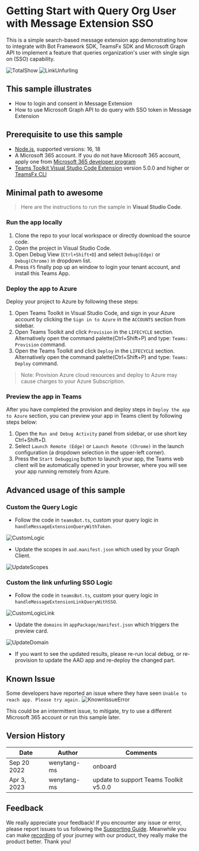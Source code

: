# Getting Start with Query Org User with Message Extension SSO
This is a simple search-based message extension app demonstrating how to integrate with Bot Framework SDK, TeamsFx SDK and Microsoft Graph API to implement a feature that queries organization's user with single sign on (SSO) capability.

![TotalShow](./images/total.gif)
![LinkUnfurling](./images/link-unfurling.gif)

## This sample illustrates
- How to login and consent in Message Extension
- How to use Microsoft Graph API to do query with SSO token in Message Extension

## Prerequisite to use this sample
- [Node.js](https://nodejs.org/), supported versions: 16, 18
- A Microsoft 365 account. If you do not have Microsoft 365 account, apply one from [Microsoft 365 developer program](https://developer.microsoft.com/en-us/microsoft-365/dev-program)
- [Teams Toolkit Visual Studio Code Extension](https://aka.ms/teams-toolkit) version 5.0.0 and higher or [TeamsFx CLI](https://aka.ms/teamsfx-cli)

## Minimal path to awesome
> Here are the instructions to run the sample in **Visual Studio Code**.
### Run the app locally
1. Clone the repo to your local workspace or directly download the source code.
3. Open the project in Visual Studio Code.
4. Open Debug View (`Ctrl+Shift+D`) and select `Debug(Edge)` or `Debug(Chrome)` in dropdown list.
5. Press `F5` finally pop up an window to login your tenant account, and install this Teams App.

### Deploy the app to Azure
Deploy your project to Azure by following these steps:
1. Open Teams Toolkit in Visual Studio Code, and sign in your Azure account by clicking the `Sign in to Azure` in the `ACCOUNTS` section from sidebar.
2. Open Teams Toolkit and click `Provision` in the `LIFECYCLE` section. Alternatively open the command palette(Ctrl+Shift+P) and type: `Teams: Provision` command.
3. Open the Teams Toolkit and click `Deploy` in the `LIFECYCLE` section. Alternatively open the command palette(Ctrl+Shift+P) and type: `Teams: Deploy` command.
> Note: Provision Azure cloud resources and deploy to Azure may cause charges to your Azure Subscription.
### Preview the app in Teams
After you have completed the provision and deploy steps in `Deploy the app to Azure` section, you can preview your app in Teams client by following steps below:

1. Open the `Run and Debug Activity` panel from sidebar, or use short key Ctrl+Shift+D.
1. Select `Launch Remote (Edge)` or `Launch Remote (Chrome)` in the launch configuration (a dropdown selection in the upper-left corner).
1. Press the `Start Debugging` button to launch your app, the Teams web client will be automatically opened in your browser, where you will see your app running remotely from Azure.

## Advanced usage of this sample
### Custom the Query Logic
- Follow the code in `teamsBot.ts`, custom your query logic in `handleMessageExtensionQueryWithToken`.

![CustomLogic](./images/custom-query.png)

- Update the scopes in `aad.manifest.json` which used by your Graph Client.

![UpdateScopes](./images/graph-scope-update.png)

### Custom the link unfurling SSO Logic
- Follow the code in `teamsBot.ts`, custom your query logic in `handleMessageExtensionLinkQueryWithSSO`.

![CustomLogicLink](./images/custom-link-unfurling.png)

- Update the `domains` in `appPackage/manifest.json` which triggers the preview card.

![UpdateDomain](./images/custom-domain-link.png)

- If you want to see the updated results, please re-run local debug, or re-provision to update the AAD app and re-deploy the changed part.

## Known Issue
Some developers have reported an issue where they have seen `Unable to reach app. Please try again.`
![KnownIssueError](./images/knownIssue.png)

This could be an intermittent issue, to mitigate, try to use a different Microsoft 365 account or run this sample later.

## Version History

|Date| Author| Comments|
|---|---|---|
|Sep 20 2022| wenytang-ms | onboard |
|Apr 3, 2023| wenytang-ms | update to support Teams Toolkit v5.0.0|

## Feedback
We really appreciate your feedback! If you encounter any issue or error, please report issues to us following the [Supporting Guide](https://github.com/OfficeDev/TeamsFx-Samples/blob/dev/SUPPORT.md). Meanwhile you can make [recording](https://aka.ms/teamsfx-record) of your journey with our product, they really make the product better. Thank you!
